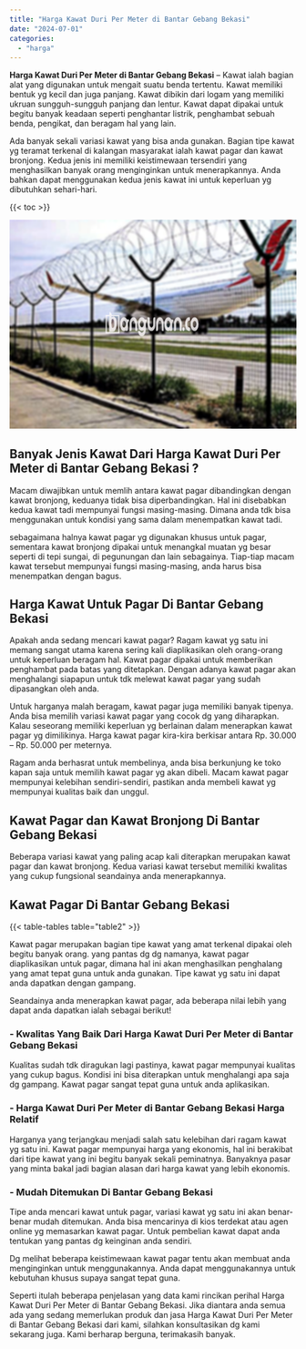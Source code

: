 ```yaml
---
title: "Harga Kawat Duri Per Meter di Bantar Gebang Bekasi"
date: "2024-07-01"
categories: 
  - "harga"
---
```


**Harga Kawat Duri Per Meter di Bantar Gebang Bekasi** – Kawat ialah bagian alat yang digunakan untuk mengait suatu benda tertentu. Kawat memiliki bentuk yg kecil dan juga panjang. Kawat dibikin dari logam yang memiliki ukruan sungguh-sungguh panjang dan lentur. Kawat dapat dipakai untuk begitu banyak keadaan seperti penghantar listrik, penghambat sebuah benda, pengikat, dan beragam hal yang lain.

Ada banyak sekali variasi kawat yang bisa anda gunakan. Bagian tipe kawat yg teramat terkenal di kalangan masyarakat ialah kawat pagar dan kawat bronjong. Kedua jenis ini memiliki keistimewaan tersendiri yang menghasilkan banyak orang menginginkan untuk menerapkannya. Anda bahkan dapat menggunakan kedua jenis kawat ini untuk keperluan yg dibutuhkan sehari-hari.

{{< toc >}}

![Harga Kawat Duri Per Meter di Bantar Gebang Bekasi](/images/jual-kawat-murah26.png)

## Banyak Jenis Kawat Dari Harga Kawat Duri Per Meter di Bantar Gebang Bekasi ?

Macam diwajibkan untuk memlih antara kawat pagar dibandingkan dengan kawat bronjong, keduanya tidak bisa diperbandingkan. Hal ini disebabkan kedua kawat tadi mempunyai fungsi masing-masing. Dimana anda tdk bisa menggunakan untuk kondisi yang sama dalam menempatkan kawat tadi.

sebagaimana halnya kawat pagar yg digunakan khusus untuk pagar, sementara kawat bronjong dipakai untuk menangkal muatan yg besar seperti di tepi sungai, di pegunungan dan lain sebagainya. Tiap-tiap macam kawat tersebut mempunyai fungsi masing-masing, anda harus bisa menempatkan dengan bagus.

## Harga Kawat Untuk Pagar Di Bantar Gebang Bekasi

Apakah anda sedang mencari kawat pagar? Ragam kawat yg satu ini memang sangat utama karena sering kali diaplikasikan oleh orang-orang untuk keperluan beragam hal. Kawat pagar dipakai untuk memberikan penghambat pada batas yang ditetapkan. Dengan adanya kawat pagar akan menghalangi siapapun untuk tdk melewat kawat pagar yang sudah dipasangkan oleh anda.

Untuk harganya malah beragam, kawat pagar juga memiliki banyak tipenya. Anda bisa memilih variasi kawat pagar yang cocok dg yang diharapkan. Kalau seseorang memiliki keperluan yg berlainan dalam menerapkan kawat pagar yg dimilikinya. Harga kawat pagar kira-kira berkisar antara Rp. 30.000 – Rp. 50.000 per meternya.

Ragam anda berhasrat untuk membelinya, anda bisa berkunjung ke toko kapan saja untuk memilih kawat pagar yg akan dibeli. Macam kawat pagar mempunyai kelebihan sendiri-sendiri, pastikan anda membeli kawat yg mempunyai kualitas baik dan unggul.

## Kawat Pagar dan Kawat Bronjong Di Bantar Gebang Bekasi

Beberapa variasi kawat yang paling acap kali diterapkan merupakan kawat pagar dan kawat bronjong. Kedua variasi kawat tersebut memiliki kwalitas yang cukup fungsional seandainya anda menerapkannya.

## Kawat Pagar Di Bantar Gebang Bekasi

{{< table-tables table="table2" >}}

Kawat pagar merupakan bagian tipe kawat yang amat terkenal dipakai oleh begitu banyak orang. yang pantas dg dg namanya, kawat pagar diaplikasikan untuk pagar, dimana hal ini akan menghasilkan penghalang yang amat tepat guna untuk anda gunakan. Tipe kawat yg satu ini dapat anda dapatkan dengan gampang.

Seandainya anda menerapkan kawat pagar, ada beberapa nilai lebih yang dapat anda dapatkan ialah sebagai berikut!

### \- Kwalitas Yang Baik Dari Harga Kawat Duri Per Meter di Bantar Gebang Bekasi

Kualitas sudah tdk diragukan lagi pastinya, kawat pagar mempunyai kualitas yang cukup bagus. Kondisi ini bisa diterapkan untuk menghalangi apa saja dg gampang. Kawat pagar sangat tepat guna untuk anda aplikasikan.

### \- Harga Kawat Duri Per Meter di Bantar Gebang Bekasi Harga Relatif

Harganya yang terjangkau menjadi salah satu kelebihan dari ragam kawat yg satu ini. Kawat pagar mempunyai harga yang ekonomis, hal ini berakibat dari tipe kawat yang ini begitu banyak sekali peminatnya. Banyaknya pasar yang minta bakal jadi bagian alasan dari harga kawat yang lebih ekonomis.

### \- Mudah Ditemukan Di Bantar Gebang Bekasi

Tipe anda mencari kawat untuk pagar, variasi kawat yg satu ini akan benar-benar mudah ditemukan. Anda bisa mencarinya di kios terdekat atau agen online yg memasarkan kawat pagar. Untuk pembelian kawat dapat anda tentukan yang pantas dg keinginan anda sendiri.

Dg melihat beberapa keistimewaan kawat pagar tentu akan membuat anda menginginkan untuk menggunakannya. Anda dapat menggunakannya untuk kebutuhan khusus supaya sangat tepat guna.

Seperti itulah beberapa penjelasan yang data kami rincikan perihal Harga Kawat Duri Per Meter di Bantar Gebang Bekasi. Jika diantara anda semua ada yang sedang memerlukan produk dan jasa Harga Kawat Duri Per Meter di Bantar Gebang Bekasi dari kami, silahkan konsultasikan dg kami sekarang juga. Kami berharap berguna, terimakasih banyak.
